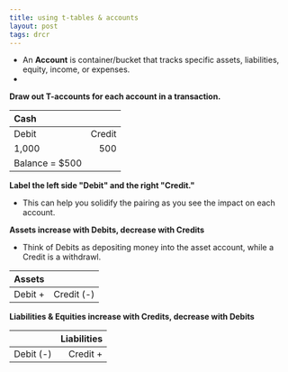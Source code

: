 ```yaml
---
title: using t-tables & accounts
layout: post
tags: drcr
---
```


- An **Account** is container/bucket that tracks specific assets, liabilities, equity, income, or expenses.
- 
**Draw out T-accounts for each account in a transaction.**  

| Cash ||
|:------ |--------:|
| Debit  | Credit  |
| 1,000  |     500 |
| Balance = $500 | |

**Label the left side "Debit" and the right "Credit."**
- This can help you solidify the pairing as you see the impact on each account.  


**Assets increase with Debits, decrease with Credits**
  - Think of Debits as depositing money into the asset account, while a Credit is a withdrawl.

| Assets ||
|:--------|----------:|
| Debit + | Credit (-)|


**Liabilities & Equities increase with Credits, decrease with Debits** 

|| Liabilities |
|:----------|--------:|
| Debit (-) | Credit +|
